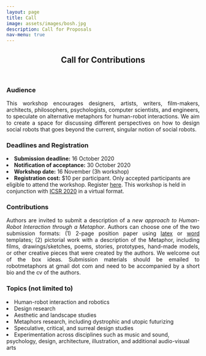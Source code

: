 ```yaml
---
layout: page
title: Call
image: assets/images/bosh.jpg
description: Call for Proposals
nav-menu: true
---
```


<!-- Main -->
<div id="main" class="alt">

<!-- One -->
<section id="one">
	<div class="inner">
		<header class="major">
			<h1>Call for Contributions</h1>
		</header>

<!-- Content -->
<div class="row">
	<div class="6u 12u$(small)">
		<h3>Audience</h3>
		<p align="justify">This workshop encourages designers, artists, writers, film-makers, architects, philosophers, psychologists, computer scientists, and engineers, to speculate on alternative metaphors for human-robot interactions. We aim to create a space for discussing different perspectives on how to design social robots that goes beyond the current, singular notion of social robots.</p>
	</div>
	<div class="6u 12u$(small)">
		<h3> Deadlines and Registration</h3>
		<li><b>Submission deadline:</b> 16 October 2020<br></li>
		<li><b>Notification of acceptance:</b> 30 October 2020<br></li>
		<li><b>Workshop date:</b> 16 November (3h workshop)<br></li>
		<li><b>Registration cost:</b> $10 per participant. Only accepted participants are eligible to attend the workshop. Register <a href="https://csmspace.com/events/icsr2020/registration.html">here</a>. This workshop is held in conjunction with <a href="https://sites.psu.edu/icsr2020/">ICSR 2020</a> in a virtual format. </li> 
			</div>
			<p></p>
	<div class="6u 12u$(small)">
		<h3>Contributions</h3>
		<p align="justify">Authors are invited to submit a description of a <i>new approach to Human-Robot Interaction through a Metaphor</i>. Authors can choose one of the two submission formats: (1) 2-page position paper using <a href="ftp://ftp.springernature.com/cs-proceeding/llncs/llncs2e.zip">latex</a> or <a href="ftp://ftp.springernature.com/cs-proceeding/llncs/word/splnproc1703.zip">word</a> templates; (2) pictorial work with a description of the Metaphor, including films, drawings/sketches, poems, stories, prototypes, hand-made models, or other creative pieces that were created by the authors. We welcome out of the box ideas. Submission materials should be emailed to robotmetaphors at gmail dot com and need to be accompanied by a short bio and the cv of the authors. </p>
	</div>
	<div class="6u$ 12u$(small)">
		<h3>Topics (not limited to)</h3>
		<li>Human-robot interaction and robotics<br></li>
		<li>Design research<br></li>
		<li>Aesthetic and landscape studies<br></li>
		<li>Metaphors research, including dystrophic and utopic futurizing<br></li>
		<li>Speculative, critical, and surreal design studies<br></li>
		<li>Experimentation across disciplines such as music and sound, psychology, design, architecture, illustration, and additional audio-visual arts</li>

	
	
